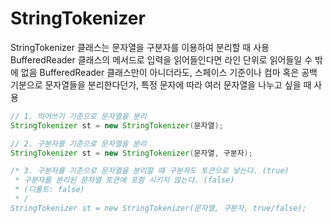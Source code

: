 # StringTokenizer

StringTokenizer 클래스는 문자열을 구분자를 이용하여 분리할 때 사용
BufferedReader 클래스의 메서드로 입력을 읽어들인다면 라인 단위로 읽어들일 수 밖에 없음
BufferedReader 클래스만이 아니더라도, 스페이스 기준이나 컴마 혹은 공백 기분으로 문자열들을 분리한다던가, 특정 문자에 따라 여러 문자열을 나누고 싶을 때 사용

```java
// 1. 띄어쓰기 기준으로 문자열을 분리
StringTokenizer st = new StringTokenizer(문자열);

// 2. 구분자를 기준으로 문자열을 분리
StringTokenizer st = new StringTokenizer(문자열, 구분자);

/* 3. 구분자를 기준으로 문자열을 분리할 때 구분자도 토큰으로 넣는다. (true)
 * 구분자를 분리된 문자열 토큰에 포함 시키지 않는다. (false)
 * (디폴트: false)
 * /
StringTokenizer st = new StringTokenizer(문자열, 구분자, true/false); 
```
